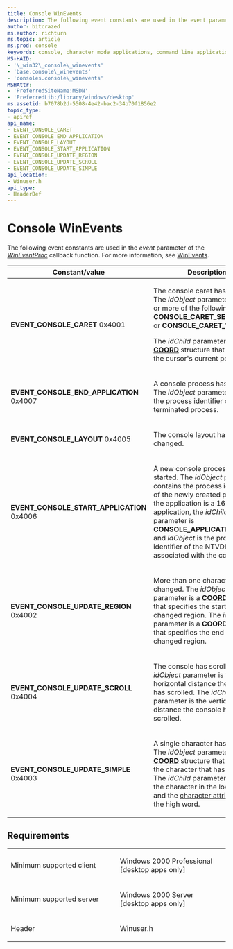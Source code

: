 ```yaml
---
title: Console WinEvents
description: The following event constants are used in the event parameter of the WinEventProc callback function. For more information, see WinEvents.
author: bitcrazed
ms.author: richturn
ms.topic: article
ms.prod: console
keywords: console, character mode applications, command line applications, terminal applications, console api
MS-HAID:
- '\_win32\_console\_winevents'
- 'base.console\_winevents'
- 'consoles.console\_winevents'
MSHAttr:
- 'PreferredSiteName:MSDN'
- 'PreferredLib:/library/windows/desktop'
ms.assetid: b7078b2d-5508-4e42-bac2-34b70f1856e2
topic_type:
- apiref
api_name:
- EVENT_CONSOLE_CARET
- EVENT_CONSOLE_END_APPLICATION
- EVENT_CONSOLE_LAYOUT
- EVENT_CONSOLE_START_APPLICATION
- EVENT_CONSOLE_UPDATE_REGION
- EVENT_CONSOLE_UPDATE_SCROLL
- EVENT_CONSOLE_UPDATE_SIMPLE
api_location:
- Winuser.h
api_type:
- HeaderDef
---
```


# Console WinEvents


The following event constants are used in the *event* parameter of the [*WinEventProc*](https://msdn.microsoft.com/en-us/library/windows/desktop/dd373885(v=vs.85).aspx) callback function. For more information, see [WinEvents](https://msdn.microsoft.com/library/windows/desktop/dd373889).

<table>
<colgroup>
<col width="50%" />
<col width="50%" />
</colgroup>
<thead>
<tr class="header">
<th>Constant/value</th>
<th>Description</th>
</tr>
</thead>
<tbody>
<tr class="odd">
<td><span id="EVENT_CONSOLE_CARET"></span><span id="event_console_caret"></span>
<strong>EVENT_CONSOLE_CARET</strong>
0x4001</td>
<td><p>The console caret has moved. The <em>idObject</em> parameter is one or more of the following values: <strong>CONSOLE_CARET_SELECTION</strong> or <strong>CONSOLE_CARET_VISIBLE</strong>.</p>
<p>The <em>idChild</em> parameter is a <strong><a href="https://docs.microsoft.com/windows/console/coord-str">COORD</a></strong> structure that specifies the cursor's current position.</p></td>
</tr>
<tr class="even">
<td><span id="EVENT_CONSOLE_END_APPLICATION"></span><span id="event_console_end_application"></span>
<strong>EVENT_CONSOLE_END_APPLICATION</strong>
0x4007</td>
<td><p>A console process has exited. The <em>idObject</em> parameter contains the process identifier of the terminated process.</p></td>
</tr>
<tr class="odd">
<td><span id="EVENT_CONSOLE_LAYOUT"></span><span id="event_console_layout"></span>
<strong>EVENT_CONSOLE_LAYOUT</strong>
0x4005</td>
<td><p>The console layout has changed.</p></td>
</tr>
<tr class="even">
<td><span id="EVENT_CONSOLE_START_APPLICATION"></span><span id="event_console_start_application"></span>
<strong>EVENT_CONSOLE_START_APPLICATION</strong>
0x4006</td>
<td><p>A new console process has started. The <em>idObject</em> parameter contains the process identifier of the newly created process. If the application is a 16-bit application, the <em>idChild</em> parameter is <strong>CONSOLE_APPLICATION_16BIT</strong> and <em>idObject</em> is the process identifier of the NTVDM session associated with the console.</p></td>
</tr>
<tr class="odd">
<td><span id="EVENT_CONSOLE_UPDATE_REGION"></span><span id="event_console_update_region"></span>
<strong>EVENT_CONSOLE_UPDATE_REGION</strong>
0x4002</td>
<td><p>More than one character has changed. The <em>idObject</em> parameter is a <a href="coord-str.md" data-raw-source="[&lt;strong&gt;COORD&lt;/strong&gt;](coord-str.md)"><strong>COORD</strong></a> structure that specifies the start of the changed region. The <em>idChild</em> parameter is a <strong>COORD</strong> structure that specifies the end of the changed region.</p></td>
</tr>
<tr class="even">
<td><span id="EVENT_CONSOLE_UPDATE_SCROLL"></span><span id="event_console_update_scroll"></span>
<strong>EVENT_CONSOLE_UPDATE_SCROLL</strong>
0x4004</td>
<td><p>The console has scrolled. The <em>idObject</em> parameter is the horizontal distance the console has scrolled. The <em>idChild</em> parameter is the vertical distance the console has scrolled.</p></td>
</tr>
<tr class="odd">
<td><span id="EVENT_CONSOLE_UPDATE_SIMPLE"></span><span id="event_console_update_simple"></span>
<strong>EVENT_CONSOLE_UPDATE_SIMPLE</strong>
0x4003</td>
<td><p>A single character has changed. The <em>idObject</em> parameter is a <a href="coord-str.md" data-raw-source="[&lt;strong&gt;COORD&lt;/strong&gt;](coord-str.md)"><strong>COORD</strong></a> structure that specifies the character that has changed. The <em>idChild</em> parameter specifies the character in the low word and the <a href="console-screen-buffers.md#_win32_font_attributes" data-raw-source="[character attributes](console-screen-buffers.md#_win32_font_attributes)">character attributes</a> in the high word.</p></td>
</tr>
<tr class="even">
</tr>
<tr class="odd">
</tr>
<tr class="even">
</tr>
<tr class="odd">
</tr>
<tr class="even">
</tr>
</tbody>
</table>

Requirements
------------

<table>
<colgroup>
<col width="50%" />
<col width="50%" />
</colgroup>
<tbody>
<tr class="odd">
<td><p>Minimum supported client</p></td>
<td><p>Windows 2000 Professional [desktop apps only]</p></td>
</tr>
<tr class="even">
<td><p>Minimum supported server</p></td>
<td><p>Windows 2000 Server [desktop apps only]</p></td>
</tr>
<tr class="odd">
<td><p>Header</p></td>
<td>Winuser.h</td>
</tr>
</tbody>
</table>
